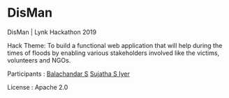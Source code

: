 # DisMan
DisMan | Lynk Hackathon 2019

Hack Theme:
To build a functional web application that will help during the times of floods by enabling various stakeholders involved like the victims, volunteers and NGOs.

Participants : [Balachandar S](https://github.com/balachandarsv/) [Sujatha S Iyer](https://github.com/SujathaSIyer)

License : Apache 2.0
